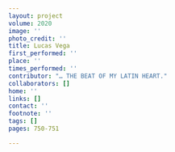 ```yaml
---
layout: project
volume: 2020
image: ''
photo_credit: ''
title: Lucas Vega
first_performed: ''
place: ''
times_performed: ''
contributor: "… THE BEAT OF MY LATIN HEART."
collaborators: []
home: ''
links: []
contact: ''
footnote: ''
tags: []
pages: 750-751

---
```




